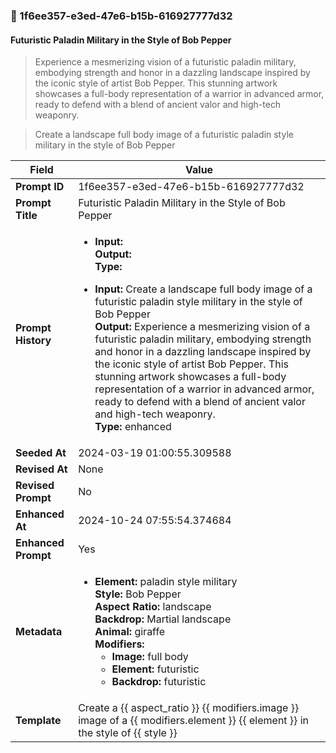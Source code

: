 

### 📜 1f6ee357-e3ed-47e6-b15b-616927777d32

#### Futuristic Paladin Military in the Style of Bob Pepper

> Experience a mesmerizing vision of a futuristic paladin military, embodying strength and honor in a dazzling landscape inspired by the iconic style of artist Bob Pepper. This stunning artwork showcases a full-body representation of a warrior in advanced armor, ready to defend with a blend of ancient valor and high-tech weaponry.

> Create a landscape full body image of a futuristic paladin style military in the style of Bob Pepper

| Field          | Value                                                                                                                                                                      |
|----------------|----------------------------------------------------------------------------------------------------------------------------------------------------------------------------|
| **Prompt ID**  | 1f6ee357-e3ed-47e6-b15b-616927777d32                                                                                                                                                            |
| **Prompt Title**  | Futuristic Paladin Military in the Style of Bob Pepper                                                                                                                                                            |
| **Prompt History** | <ul><li>**Input:**  <br> **Output:**  <br> **Type:** </li></ul><ul><li>**Input:** Create a landscape full body image of a futuristic paladin style military in the style of Bob Pepper <br> **Output:** Experience a mesmerizing vision of a futuristic paladin military, embodying strength and honor in a dazzling landscape inspired by the iconic style of artist Bob Pepper. This stunning artwork showcases a full-body representation of a warrior in advanced armor, ready to defend with a blend of ancient valor and high-tech weaponry. <br> **Type:** enhanced</li></ul> |
| **Seeded At** | 2024-03-19 01:00:55.309588                                                                                                                                                   |
| **Revised At** | None                                                                                                                                                   |
| **Revised Prompt** | No                                                                                                                                                                      |
| **Enhanced At** | 2024-10-24 07:55:54.374684                                                                                                                                                  |
| **Enhanced Prompt** | Yes                                                                                                                                                                    |
| **Metadata**   | <ul><li>**Element:** paladin style military <br> **Style:** Bob Pepper <br> **Aspect Ratio:** landscape <br> **Backdrop:** Martial landscape <br> **Animal:** giraffe <br> **Modifiers:**<ul><li>**Image:** full body</li><li>**Element:** futuristic</li><li>**Backdrop:** futuristic</li></ul></li></ul> |
| **Template**   | Create a {{ aspect_ratio }} {{ modifiers.image }} image of a {{ modifiers.element }} {{ element }} in the style of {{ style }}                                                                                                                                           |


